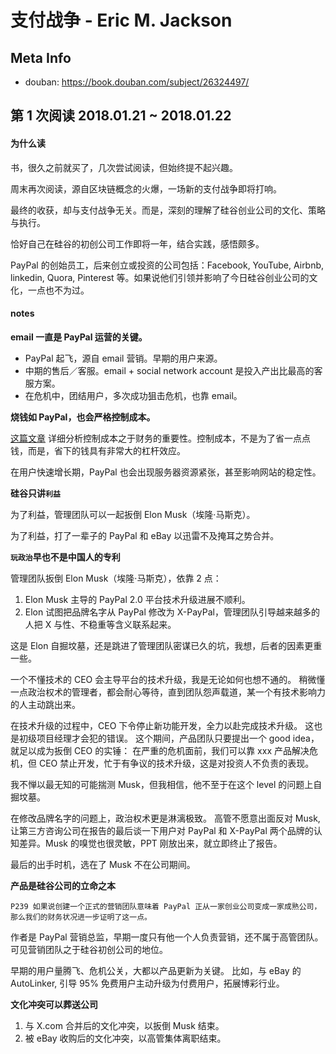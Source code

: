 # 支付战争 - Eric M. Jackson

## Meta Info

- douban: https://book.douban.com/subject/26324497/

## 第 1 次阅读 2018.01.21 ~ 2018.01.22

#### 为什么读

书，很久之前就买了，几次尝试阅读，但始终提不起兴趣。

周末再次阅读，源自区块链概念的火爆，一场新的支付战争即将打响。

最终的收获，却与支付战争无关。而是，深刻的理解了硅谷创业公司的文化、策略与执行。

恰好自己在硅谷的初创公司工作即将一年，结合实践，感悟颇多。

PayPal 的创始员工，后来创立或投资的公司包括：Facebook, YouTube, Airbnb, linkedin, Quora, Pinterest 等。如果说他们引领并影响了今日硅谷创业公司的文化，一点也不为过。

#### notes

**email 一直是 PayPal 运营的关键。**

- PayPal 起飞，源自 email 营销。早期的用户来源。
- 中期的售后／客服。email + social network account 是投入产出比最高的客服方案。
- 在危机中，团结用户，多次成功狙击危机，也靠 email。

**烧钱如 PayPal，也会严格控制成本。**

[这篇文章](jackon.me/posts/savings-make-financial-independence/) 详细分析控制成本之于财务的重要性。控制成本，不是为了省一点点钱，而是，省下的钱具有非常大的杠杆效应。

在用户快速增长期，PayPal 也会出现服务器资源紧张，甚至影响网站的稳定性。

**硅谷只讲`利益`**

为了利益，管理团队可以一起扳倒 Elon Musk（埃隆·马斯克）。

为了利益，打了一辈子的 PayPal 和 eBay 以迅雷不及掩耳之势合并。

**`玩政治`早也不是中国人的专利**

管理团队扳倒 Elon Musk（埃隆·马斯克），依靠 2 点：

1. Elon Musk 主导的 PayPal 2.0 平台技术升级进展不顺利。
2. Elon 试图把品牌名字从 PayPal 修改为 X-PayPal，管理团队引导越来越多的人把 X 与性、不稳重等含义联系起来。

这是 Elon 自掘坟墓，还是跳进了管理团队密谋已久的坑，我想，后者的因素更重一些。

一个不懂技术的 CEO 会主导平台的技术升级，我是无论如何也想不通的。
稍微懂一点政治权术的管理者，都会耐心等待，直到团队怨声载道，某一个有技术影响力的人主动跳出来。

在技术升级的过程中，CEO 下令停止新功能开发，全力以赴完成技术升级。
这也是初级项目经理才会犯的错误。
这个期间，产品团队只要提出一个 good idea，就足以成为扳倒 CEO 的实锤：
在严重的危机面前，我们可以靠 xxx 产品解决危机，但 CEO 禁止开发，忙于有争议的技术升级，这是对投资人不负责的表现。

我不惮以最无知的可能揣测 Musk，但我相信，他不至于在这个 level 的问题上自掘坟墓。

在修改品牌名字的问题上，政治权术更是淋漓极致。
高管不愿意出面反对 Musk, 让第三方咨询公司在报告的最后谈一下用户对 PayPal 和 X-PayPal 两个品牌的认知差异。Musk 的嗅觉也很灵敏，PPT 刚放出来，就立即终止了报告。

最后的出手时机，选在了 Musk 不在公司期间。

**产品是硅谷公司的立命之本**

    P239 如果说创建一个正式的营销团队意味着 PayPal 正从一家创业公司变成一家成熟公司，那么我们的财务状况进一步证明了这一点。

作者是 PayPal 营销总监，早期一度只有他一个人负责营销，还不属于高管团队。可见营销团队之于硅谷初创公司的地位。

早期的用户量腾飞、危机公关，大都以产品更新为关键。
比如，与 eBay 的 AutoLinker, 引导 95% 免费用户主动升级为付费用户，拓展博彩行业。

**文化冲突可以葬送公司**

1. 与 X.com 合并后的文化冲突，以扳倒 Musk 结束。
2. 被 eBay 收购后的文化冲突，以高管集体离职结束。
